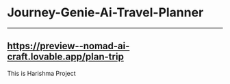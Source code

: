 # Journey-Genie-Ai-Travel-Planner
----
https://preview--nomad-ai-craft.lovable.app/plan-trip
----
This is Harishma Project
